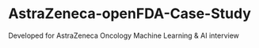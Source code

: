 # AstraZeneca-openFDA-Case-Study
Developed for AstraZeneca Oncology Machine Learning &amp; AI interview
